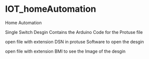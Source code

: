 # IOT_homeAutomation
Home Automation 

Single Switch Desgin Contains the Arduino Code for the Protuse file 

open file with extension DSN in protuse Software to open the desgin

open file with extension BMI to see the Image of the desgin
